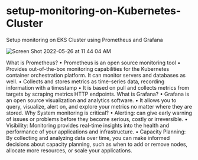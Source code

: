 # setup-monitoring-on-Kubernetes-Cluster
Setup monitoring on EKS Cluster using Prometheus and Grafana

![Screen Shot 2022-05-26 at 11 44 04 AM](https://github.com/vishal9969/setup-monitoring-on-Kubernetes-Cluster/assets/112000540/4f795e96-df0a-47c5-a608-a3f94c1ccb2b)

What is Prometheus?
•	Prometheus is an open source monitoring tool
•	Provides out-of-the-box monitoring capabilities for the Kubernetes container orchestration platform. It can monitor servers and databases as well.
•	Collects and stores metrics as time-series data, recording information with a timestamp 
•	It is based on pull and collects metrics from targets by scraping metrics HTTP endpoints.
What is Grafana?
•	Grafana is an open source visualization and analytics software. 
•	It allows you to query, visualize, alert on, and explore your metrics no matter where they are stored.
Why System monitoring is critical?
•	Alerting: can give early warning of issues or problems before they become serious, costly or irreversible.
•	Visibility: Monitoring provides real-time insights into the health and performance of your applications and infrastructure.
•	Capacity Planning: By collecting and analyzing data over time, you can make informed decisions about capacity planning, such as when to add or remove nodes, allocate more resources, or scale your applications.





